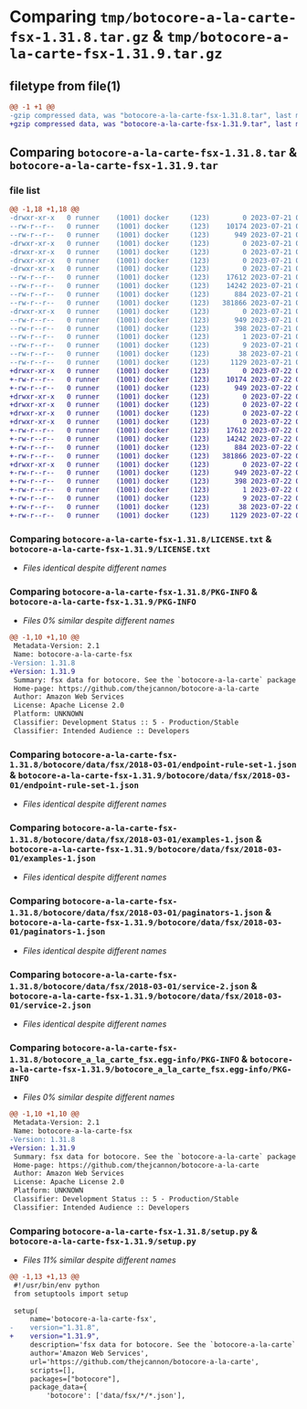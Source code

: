 # Comparing `tmp/botocore-a-la-carte-fsx-1.31.8.tar.gz` & `tmp/botocore-a-la-carte-fsx-1.31.9.tar.gz`

## filetype from file(1)

```diff
@@ -1 +1 @@
-gzip compressed data, was "botocore-a-la-carte-fsx-1.31.8.tar", last modified: Fri Jul 21 01:21:35 2023, max compression
+gzip compressed data, was "botocore-a-la-carte-fsx-1.31.9.tar", last modified: Sat Jul 22 01:20:37 2023, max compression
```

## Comparing `botocore-a-la-carte-fsx-1.31.8.tar` & `botocore-a-la-carte-fsx-1.31.9.tar`

### file list

```diff
@@ -1,18 +1,18 @@
-drwxr-xr-x   0 runner    (1001) docker     (123)        0 2023-07-21 01:21:35.023172 botocore-a-la-carte-fsx-1.31.8/
--rw-r--r--   0 runner    (1001) docker     (123)    10174 2023-07-21 01:21:34.000000 botocore-a-la-carte-fsx-1.31.8/LICENSE.txt
--rw-r--r--   0 runner    (1001) docker     (123)      949 2023-07-21 01:21:35.023172 botocore-a-la-carte-fsx-1.31.8/PKG-INFO
-drwxr-xr-x   0 runner    (1001) docker     (123)        0 2023-07-21 01:21:35.023172 botocore-a-la-carte-fsx-1.31.8/botocore/
-drwxr-xr-x   0 runner    (1001) docker     (123)        0 2023-07-21 01:21:35.023172 botocore-a-la-carte-fsx-1.31.8/botocore/data/
-drwxr-xr-x   0 runner    (1001) docker     (123)        0 2023-07-21 01:21:35.023172 botocore-a-la-carte-fsx-1.31.8/botocore/data/fsx/
-drwxr-xr-x   0 runner    (1001) docker     (123)        0 2023-07-21 01:21:35.023172 botocore-a-la-carte-fsx-1.31.8/botocore/data/fsx/2018-03-01/
--rw-r--r--   0 runner    (1001) docker     (123)    17612 2023-07-21 01:21:06.000000 botocore-a-la-carte-fsx-1.31.8/botocore/data/fsx/2018-03-01/endpoint-rule-set-1.json
--rw-r--r--   0 runner    (1001) docker     (123)    14242 2023-07-21 01:21:06.000000 botocore-a-la-carte-fsx-1.31.8/botocore/data/fsx/2018-03-01/examples-1.json
--rw-r--r--   0 runner    (1001) docker     (123)      884 2023-07-21 01:21:06.000000 botocore-a-la-carte-fsx-1.31.8/botocore/data/fsx/2018-03-01/paginators-1.json
--rw-r--r--   0 runner    (1001) docker     (123)   381866 2023-07-21 01:21:06.000000 botocore-a-la-carte-fsx-1.31.8/botocore/data/fsx/2018-03-01/service-2.json
-drwxr-xr-x   0 runner    (1001) docker     (123)        0 2023-07-21 01:21:35.023172 botocore-a-la-carte-fsx-1.31.8/botocore_a_la_carte_fsx.egg-info/
--rw-r--r--   0 runner    (1001) docker     (123)      949 2023-07-21 01:21:34.000000 botocore-a-la-carte-fsx-1.31.8/botocore_a_la_carte_fsx.egg-info/PKG-INFO
--rw-r--r--   0 runner    (1001) docker     (123)      398 2023-07-21 01:21:34.000000 botocore-a-la-carte-fsx-1.31.8/botocore_a_la_carte_fsx.egg-info/SOURCES.txt
--rw-r--r--   0 runner    (1001) docker     (123)        1 2023-07-21 01:21:34.000000 botocore-a-la-carte-fsx-1.31.8/botocore_a_la_carte_fsx.egg-info/dependency_links.txt
--rw-r--r--   0 runner    (1001) docker     (123)        9 2023-07-21 01:21:34.000000 botocore-a-la-carte-fsx-1.31.8/botocore_a_la_carte_fsx.egg-info/top_level.txt
--rw-r--r--   0 runner    (1001) docker     (123)       38 2023-07-21 01:21:35.023172 botocore-a-la-carte-fsx-1.31.8/setup.cfg
--rw-r--r--   0 runner    (1001) docker     (123)     1129 2023-07-21 01:21:34.000000 botocore-a-la-carte-fsx-1.31.8/setup.py
+drwxr-xr-x   0 runner    (1001) docker     (123)        0 2023-07-22 01:20:37.117106 botocore-a-la-carte-fsx-1.31.9/
+-rw-r--r--   0 runner    (1001) docker     (123)    10174 2023-07-22 01:20:36.000000 botocore-a-la-carte-fsx-1.31.9/LICENSE.txt
+-rw-r--r--   0 runner    (1001) docker     (123)      949 2023-07-22 01:20:37.117106 botocore-a-la-carte-fsx-1.31.9/PKG-INFO
+drwxr-xr-x   0 runner    (1001) docker     (123)        0 2023-07-22 01:20:37.117106 botocore-a-la-carte-fsx-1.31.9/botocore/
+drwxr-xr-x   0 runner    (1001) docker     (123)        0 2023-07-22 01:20:37.117106 botocore-a-la-carte-fsx-1.31.9/botocore/data/
+drwxr-xr-x   0 runner    (1001) docker     (123)        0 2023-07-22 01:20:37.117106 botocore-a-la-carte-fsx-1.31.9/botocore/data/fsx/
+drwxr-xr-x   0 runner    (1001) docker     (123)        0 2023-07-22 01:20:37.117106 botocore-a-la-carte-fsx-1.31.9/botocore/data/fsx/2018-03-01/
+-rw-r--r--   0 runner    (1001) docker     (123)    17612 2023-07-22 01:20:09.000000 botocore-a-la-carte-fsx-1.31.9/botocore/data/fsx/2018-03-01/endpoint-rule-set-1.json
+-rw-r--r--   0 runner    (1001) docker     (123)    14242 2023-07-22 01:20:09.000000 botocore-a-la-carte-fsx-1.31.9/botocore/data/fsx/2018-03-01/examples-1.json
+-rw-r--r--   0 runner    (1001) docker     (123)      884 2023-07-22 01:20:09.000000 botocore-a-la-carte-fsx-1.31.9/botocore/data/fsx/2018-03-01/paginators-1.json
+-rw-r--r--   0 runner    (1001) docker     (123)   381866 2023-07-22 01:20:09.000000 botocore-a-la-carte-fsx-1.31.9/botocore/data/fsx/2018-03-01/service-2.json
+drwxr-xr-x   0 runner    (1001) docker     (123)        0 2023-07-22 01:20:37.117106 botocore-a-la-carte-fsx-1.31.9/botocore_a_la_carte_fsx.egg-info/
+-rw-r--r--   0 runner    (1001) docker     (123)      949 2023-07-22 01:20:37.000000 botocore-a-la-carte-fsx-1.31.9/botocore_a_la_carte_fsx.egg-info/PKG-INFO
+-rw-r--r--   0 runner    (1001) docker     (123)      398 2023-07-22 01:20:37.000000 botocore-a-la-carte-fsx-1.31.9/botocore_a_la_carte_fsx.egg-info/SOURCES.txt
+-rw-r--r--   0 runner    (1001) docker     (123)        1 2023-07-22 01:20:37.000000 botocore-a-la-carte-fsx-1.31.9/botocore_a_la_carte_fsx.egg-info/dependency_links.txt
+-rw-r--r--   0 runner    (1001) docker     (123)        9 2023-07-22 01:20:37.000000 botocore-a-la-carte-fsx-1.31.9/botocore_a_la_carte_fsx.egg-info/top_level.txt
+-rw-r--r--   0 runner    (1001) docker     (123)       38 2023-07-22 01:20:37.117106 botocore-a-la-carte-fsx-1.31.9/setup.cfg
+-rw-r--r--   0 runner    (1001) docker     (123)     1129 2023-07-22 01:20:36.000000 botocore-a-la-carte-fsx-1.31.9/setup.py
```

### Comparing `botocore-a-la-carte-fsx-1.31.8/LICENSE.txt` & `botocore-a-la-carte-fsx-1.31.9/LICENSE.txt`

 * *Files identical despite different names*

### Comparing `botocore-a-la-carte-fsx-1.31.8/PKG-INFO` & `botocore-a-la-carte-fsx-1.31.9/PKG-INFO`

 * *Files 0% similar despite different names*

```diff
@@ -1,10 +1,10 @@
 Metadata-Version: 2.1
 Name: botocore-a-la-carte-fsx
-Version: 1.31.8
+Version: 1.31.9
 Summary: fsx data for botocore. See the `botocore-a-la-carte` package for more info.
 Home-page: https://github.com/thejcannon/botocore-a-la-carte
 Author: Amazon Web Services
 License: Apache License 2.0
 Platform: UNKNOWN
 Classifier: Development Status :: 5 - Production/Stable
 Classifier: Intended Audience :: Developers
```

### Comparing `botocore-a-la-carte-fsx-1.31.8/botocore/data/fsx/2018-03-01/endpoint-rule-set-1.json` & `botocore-a-la-carte-fsx-1.31.9/botocore/data/fsx/2018-03-01/endpoint-rule-set-1.json`

 * *Files identical despite different names*

### Comparing `botocore-a-la-carte-fsx-1.31.8/botocore/data/fsx/2018-03-01/examples-1.json` & `botocore-a-la-carte-fsx-1.31.9/botocore/data/fsx/2018-03-01/examples-1.json`

 * *Files identical despite different names*

### Comparing `botocore-a-la-carte-fsx-1.31.8/botocore/data/fsx/2018-03-01/paginators-1.json` & `botocore-a-la-carte-fsx-1.31.9/botocore/data/fsx/2018-03-01/paginators-1.json`

 * *Files identical despite different names*

### Comparing `botocore-a-la-carte-fsx-1.31.8/botocore/data/fsx/2018-03-01/service-2.json` & `botocore-a-la-carte-fsx-1.31.9/botocore/data/fsx/2018-03-01/service-2.json`

 * *Files identical despite different names*

### Comparing `botocore-a-la-carte-fsx-1.31.8/botocore_a_la_carte_fsx.egg-info/PKG-INFO` & `botocore-a-la-carte-fsx-1.31.9/botocore_a_la_carte_fsx.egg-info/PKG-INFO`

 * *Files 0% similar despite different names*

```diff
@@ -1,10 +1,10 @@
 Metadata-Version: 2.1
 Name: botocore-a-la-carte-fsx
-Version: 1.31.8
+Version: 1.31.9
 Summary: fsx data for botocore. See the `botocore-a-la-carte` package for more info.
 Home-page: https://github.com/thejcannon/botocore-a-la-carte
 Author: Amazon Web Services
 License: Apache License 2.0
 Platform: UNKNOWN
 Classifier: Development Status :: 5 - Production/Stable
 Classifier: Intended Audience :: Developers
```

### Comparing `botocore-a-la-carte-fsx-1.31.8/setup.py` & `botocore-a-la-carte-fsx-1.31.9/setup.py`

 * *Files 11% similar despite different names*

```diff
@@ -1,13 +1,13 @@
 #!/usr/bin/env python
 from setuptools import setup
 
 setup(
     name='botocore-a-la-carte-fsx',
-    version="1.31.8",
+    version="1.31.9",
     description='fsx data for botocore. See the `botocore-a-la-carte` package for more info.',
     author='Amazon Web Services',
     url='https://github.com/thejcannon/botocore-a-la-carte',
     scripts=[],
     packages=["botocore"],
     package_data={
         'botocore': ['data/fsx/*/*.json'],
```

